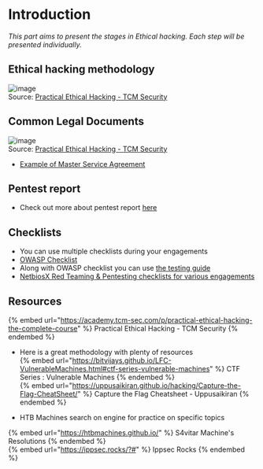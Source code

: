 # Introduction

*This part aims to present the stages in Ethical hacking. Each step will be presented individually.*

## Ethical hacking methodology

![image](https://user-images.githubusercontent.com/96747355/175700182-319869ae-3077-435b-a875-1a991103e7a5.png)  
Source: [Practical Ethical Hacking - TCM Security](https://academy.tcm-sec.com/p/practical-ethical-hacking-the-complete-course)

## Common Legal Documents

![image](https://user-images.githubusercontent.com/96747355/176043879-548a35d5-d933-46ac-9b9f-e6c210324dc7.png)  
Source: [Practical Ethical Hacking - TCM Security](https://academy.tcm-sec.com/p/practical-ethical-hacking-the-complete-course)  
- [Example of Master Service Agreement](https://www.rapid7.com/legal/msa/)

## Pentest report

- Check out more about pentest report [here](/reporting/pentest-report.md)

## Checklists

- You can use multiple checklists during your engagements
- [OWASP Checklist](https://github.com/0xRadi/OWASP-Web-Checklist)
- Along with OWASP checklist you can use [the testing guide](https://owasp.org/www-project-web-security-testing-guide/stable/)
- [NetbiosX Red Teaming & Pentesting checklists for various engagements](https://github.com/netbiosX/Checklists)

## Resources

{% embed url="https://academy.tcm-sec.com/p/practical-ethical-hacking-the-complete-course" %} Practical Ethical Hacking - TCM Security {% endembed %}  

- Here is a great methodology with plenty of resources  
{% embed url="https://bitvijays.github.io/LFC-VulnerableMachines.html#ctf-series-vulnerable-machines" %} CTF Series : Vulnerable Machines {% endembed %}  
{% embed url="https://uppusaikiran.github.io/hacking/Capture-the-Flag-CheatSheet/" %} Capture the Flag Cheatsheet - Uppusaikiran {% endembed %}  

- HTB Machines search on engine for practice on specific topics

{% embed url="https://htbmachines.github.io/" %} S4vitar Machine's Resolutions {% endembed %}  
{% embed url="https://ippsec.rocks/?#" %} Ippsec Rocks {% endembed %}  